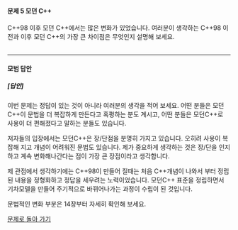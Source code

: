 #### 문제 5 모던 C++
C++98 이후 모던 C++에서는 많은 변화가 있었습니다. 여러분이 생각하는 C++98 이전과 이후 모던 C++의 가장 큰 차이점은 무엇인지 설명해 보세요.
<br/><br/>

---


#### 모범 답안
##### [답안]
이번 문제는 정답이 있는 것이 아니라 여러분의 생각을 적어 보세요. 어떤 분들은 모던C++이 문법을 더 복잡하게 만든다고 혹평하는 분도 계시고, 어떤 분들은 모던C++로 사용이 더 편해졌다고 말하는 분들도 있습니다.

저자들의 입장에서는 모던C++은 장/단점을 분명히 가지고 있습니다. 오히려 사용이 복잡해 지고 개념이 어려워진 문법도 있습니다. 제가 중요하게 생각하는 것은 장/단을 인지하고 계속 변화해나간다는 점이 가장 큰 장점이라고 생각합니다.

제 관점에서 생각하기에는 C++98이 만들어 질때는 처음 C++개념이 나와서 부터 정립된 내용을 정형화하고 정답을 세우려는 노력이었습니다. 모던C++ 표준을 정립하면서 기차모델을 만들어 주기적으로 바뀌어나가는 과정이 수립이 된 것입니다.

문법적인 변화 부분은 14장부터 자세히 확인해 보세요.

[문제로 돌아 가기](README.md "문제로 돌아 가기")
